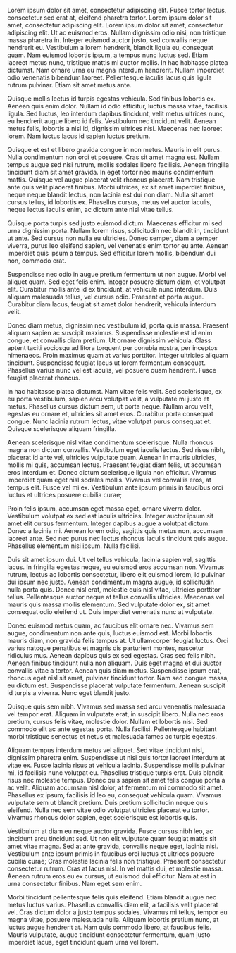 

Lorem ipsum dolor sit amet, consectetur adipiscing elit. Fusce tortor lectus, consectetur sed erat at, eleifend pharetra tortor. Lorem ipsum dolor sit amet, consectetur adipiscing elit. Lorem ipsum dolor sit amet, consectetur adipiscing elit. Ut ac euismod eros. Nullam dignissim odio nisi, non tristique massa pharetra in. Integer euismod auctor justo, sed convallis neque hendrerit eu. Vestibulum a lorem hendrerit, blandit ligula eu, consequat quam. Nam euismod lobortis ipsum, a tempus nunc luctus sed. Etiam laoreet metus nunc, tristique mattis mi auctor mollis. In hac habitasse platea dictumst. Nam ornare urna eu magna interdum hendrerit. Nullam imperdiet odio venenatis bibendum laoreet. Pellentesque iaculis lacus quis ligula rutrum pulvinar. Etiam sit amet metus ante.

Quisque mollis lectus id turpis egestas vehicula. Sed finibus lobortis ex. Aenean quis enim dolor. Nullam id odio efficitur, luctus massa vitae, facilisis ligula. Sed luctus, leo interdum dapibus tincidunt, velit metus ultrices nunc, eu hendrerit augue libero id felis. Vestibulum nec tincidunt velit. Aenean metus felis, lobortis a nisl id, dignissim ultrices nisi. Maecenas nec laoreet lorem. Nam luctus lacus id sapien luctus pretium.

Quisque et est et libero gravida congue in non metus. Mauris in elit purus. Nulla condimentum non orci et posuere. Cras sit amet magna est. Nullam tempus augue sed nisi rutrum, mollis sodales libero facilisis. Aenean fringilla tincidunt diam sit amet gravida. In eget tortor nec mauris condimentum mattis. Quisque vel augue placerat velit rhoncus placerat. Nam tristique ante quis velit placerat finibus. Morbi ultrices, ex sit amet imperdiet finibus, neque neque blandit lectus, non lacinia est dui non diam. Nulla sit amet cursus tellus, id lobortis ex. Phasellus cursus, metus vel auctor iaculis, neque lectus iaculis enim, ac dictum ante nisl vitae tellus.

Quisque porta turpis sed justo euismod dictum. Maecenas efficitur mi sed urna dignissim porta. Nullam lorem risus, sollicitudin nec blandit in, tincidunt ut ante. Sed cursus non nulla eu ultricies. Donec semper, diam a semper viverra, purus leo eleifend sapien, vel venenatis enim tortor eu ante. Aenean imperdiet quis ipsum a tempus. Sed efficitur lorem mollis, bibendum dui non, commodo erat.

Suspendisse nec odio in augue pretium fermentum ut non augue. Morbi vel aliquet quam. Sed eget felis enim. Integer posuere dictum diam, et volutpat elit. Curabitur mollis ante id ex tincidunt, at vehicula nunc interdum. Duis aliquam malesuada tellus, vel cursus odio. Praesent et porta augue. Curabitur diam lacus, feugiat sit amet dolor hendrerit, vehicula interdum velit.

Donec diam metus, dignissim nec vestibulum id, porta quis massa. Praesent aliquam sapien ac suscipit maximus. Suspendisse molestie est id enim congue, et convallis diam pretium. Ut ornare dignissim vehicula. Class aptent taciti sociosqu ad litora torquent per conubia nostra, per inceptos himenaeos. Proin maximus quam at varius porttitor. Integer ultricies aliquam tincidunt. Suspendisse feugiat lacus ut lorem fermentum consequat. Phasellus varius nunc vel est iaculis, vel posuere quam hendrerit. Fusce feugiat placerat rhoncus.

In hac habitasse platea dictumst. Nam vitae felis velit. Sed scelerisque, ex eu porta vestibulum, sapien arcu volutpat velit, a vulputate mi justo et metus. Phasellus cursus dictum sem, ut porta neque. Nullam arcu velit, egestas eu ornare et, ultricies sit amet eros. Curabitur porta consequat congue. Nunc lacinia rutrum lectus, vitae volutpat purus consequat et. Quisque scelerisque aliquam fringilla.

Aenean scelerisque nisl vitae condimentum scelerisque. Nulla rhoncus magna non dictum convallis. Vestibulum eget iaculis lectus. Sed risus nibh, placerat id ante vel, ultricies vulputate quam. Aenean in mauris ultricies, mollis mi quis, accumsan lectus. Praesent feugiat diam felis, ut accumsan eros interdum et. Donec dictum scelerisque ligula non efficitur. Vivamus imperdiet quam eget nisl sodales mollis. Vivamus vel convallis eros, at tempus elit. Fusce vel mi ex. Vestibulum ante ipsum primis in faucibus orci luctus et ultrices posuere cubilia curae;

Proin felis ipsum, accumsan eget massa eget, ornare viverra dolor. Vestibulum volutpat ex sed est iaculis ultricies. Integer auctor ipsum sit amet elit cursus fermentum. Integer dapibus augue a volutpat dictum. Donec a lacinia mi. Aenean lorem odio, sagittis quis metus non, accumsan laoreet ante. Sed nec purus nec lectus rhoncus iaculis tincidunt quis augue. Phasellus elementum nisi ipsum. Nulla facilisi.

Duis sit amet ipsum dui. Ut vel tellus vehicula, lacinia sapien vel, sagittis lacus. In fringilla egestas neque, eu euismod eros accumsan non. Vivamus rutrum, lectus ac lobortis consectetur, libero elit euismod lorem, id pulvinar dui ipsum nec justo. Aenean condimentum magna augue, id sollicitudin nulla porta quis. Donec nisl erat, molestie quis nisl vitae, ultricies porttitor tellus. Pellentesque auctor neque at tellus convallis ultricies. Maecenas vel mauris quis massa mollis elementum. Sed vulputate dolor ex, sit amet consequat odio eleifend ut. Duis imperdiet venenatis nunc at vulputate.

Donec euismod metus quam, ac faucibus elit ornare nec. Vivamus sem augue, condimentum non ante quis, luctus euismod est. Morbi lobortis mauris diam, non gravida felis tempus at. Ut ullamcorper feugiat luctus. Orci varius natoque penatibus et magnis dis parturient montes, nascetur ridiculus mus. Aenean dapibus quis ex sed egestas. Cras sed felis nibh. Aenean finibus tincidunt nulla non aliquam. Duis eget magna et dui auctor convallis vitae a tortor. Aenean quis diam metus. Suspendisse ipsum erat, rhoncus eget nisl sit amet, pulvinar tincidunt tortor. Nam sed congue massa, eu dictum est. Suspendisse placerat vulputate fermentum. Aenean suscipit id turpis a viverra. Nunc eget blandit justo.

Quisque quis sem nibh. Vivamus sed massa sed arcu venenatis malesuada vel tempor erat. Aliquam in vulputate erat, in suscipit libero. Nulla nec eros pretium, cursus felis vitae, molestie dolor. Nullam et lobortis nisi. Sed commodo elit ac ante egestas porta. Nulla facilisi. Pellentesque habitant morbi tristique senectus et netus et malesuada fames ac turpis egestas.

Aliquam tempus interdum metus vel aliquet. Sed vitae tincidunt nisl, dignissim pharetra enim. Suspendisse ut nisi quis tortor laoreet interdum at vitae ex. Fusce lacinia risus at vehicula lacinia. Suspendisse mollis pulvinar mi, id facilisis nunc volutpat eu. Phasellus tristique turpis erat. Duis blandit risus nec molestie tempus. Donec quis sapien sit amet felis congue porta a ac velit. Aliquam accumsan nisl dolor, at fermentum mi commodo sit amet. Phasellus ex ipsum, facilisis id leo eu, consequat vehicula quam. Vivamus vulputate sem ut blandit pretium. Duis pretium sollicitudin neque quis eleifend. Nulla nec sem vitae odio volutpat ultricies placerat eu tortor. Vivamus rhoncus dolor sapien, eget scelerisque est lobortis quis.

Vestibulum at diam eu neque auctor gravida. Fusce cursus nibh leo, ac tincidunt arcu tincidunt sed. Ut non elit vulputate quam feugiat mattis sit amet vitae magna. Sed at ante gravida, convallis neque eget, lacinia nisi. Vestibulum ante ipsum primis in faucibus orci luctus et ultrices posuere cubilia curae; Cras molestie lacinia felis non tristique. Praesent consectetur consectetur rutrum. Cras at lacus nisl. In vel mattis dui, et molestie massa. Aenean rutrum eros eu ex cursus, ut euismod dui efficitur. Nam at est in urna consectetur finibus. Nam eget sem enim.

Morbi tincidunt pellentesque felis quis eleifend. Etiam blandit augue nec metus luctus varius. Phasellus convallis diam elit, a facilisis velit placerat vel. Cras dictum dolor a justo tempus sodales. Vivamus mi tellus, tempor eu magna vitae, posuere malesuada nulla. Aliquam lobortis pretium nunc, at luctus augue hendrerit at. Nam quis commodo libero, at faucibus felis. Mauris vulputate, augue tincidunt consectetur fermentum, quam justo imperdiet lacus, eget tincidunt quam urna vel lorem.
